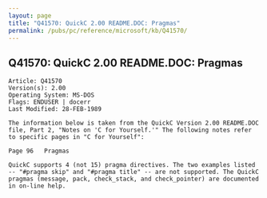 ```yaml
---
layout: page
title: "Q41570: QuickC 2.00 README.DOC: Pragmas"
permalink: /pubs/pc/reference/microsoft/kb/Q41570/
---
```


## Q41570: QuickC 2.00 README.DOC: Pragmas

	Article: Q41570
	Version(s): 2.00
	Operating System: MS-DOS
	Flags: ENDUSER | docerr
	Last Modified: 28-FEB-1989
	
	The information below is taken from the QuickC Version 2.00 README.DOC
	file, Part 2, "Notes on 'C for Yourself.'" The following notes refer
	to specific pages in "C for Yourself":
	
	Page 96   Pragmas
	
	QuickC supports 4 (not 15) pragma directives. The two examples listed
	-- "#pragma skip" and "#pragma title" -- are not supported. The QuickC
	pragmas (message, pack, check_stack, and check_pointer) are documented
	in on-line help.
